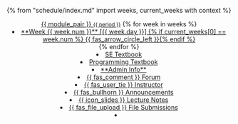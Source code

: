 {% from "schedule/index.md" import weeks, current_weeks with context %}
<header>
<navbar placement="top" type="dark">
  <a slot="brand" href="{{baseUrl}}/index.html" title="Home" class="navbar-brand">{{ module_pair }} <small>{{ period }}</small></a>
  <dropdown text="Schedule" class="nav-link">
{% for week in weeks %}
<li><a href="{{ baseUrl }}/schedule/week{{ week.num }}/index.html" class="dropdown-item"> <md>**Week {{ week.num }}** [{{ week.day }}] {% if current_weeks[0] == week.num %} {{ fas_arrow_circle_left }}{% endif %}</md></a></li>
{% endfor %}
  </dropdown>
  <dropdown text="Textbook" class="nav-link">
    <li><a href="{{baseUrl}}/se-book-adapted/index.html" class="dropdown-item">SE Textbook</a></li>
    <li><a href="{{baseUrl}}/programming/index.html" class="dropdown-item">Programming Textbook</a></li>
  </dropdown>
  <li><a href="{{baseUrl}}/admin/te3201-admin.html" class="nav-link"><md>**Admin Info**</md></a></li>
  <dropdown text="Links" class="nav-link">
    <li><a href="{{forum_link}}" target="_blank" class="dropdown-item">{{ fas_comment }} Forum</a></li>
    <li><a href="https://www.comp.nus.edu.sg/~damithch/" target="_blank" class="dropdown-item">{{ fas_user_tie }} Instructor</a></li>
    <li><a href="{{ivle_announcements}}" target="_blank" class="dropdown-item">{{ fas_bullhorn }} Announcements</a></li>
    <li><a href="{{ivle_slides}}" target="_blank" class="dropdown-item">{{ icon_slides }} Lecture Notes</a></li>
    <li><a href="{{ivle_files}}" target="_blank" class="dropdown-item">{{ fas_file_upload }} File Submissions</a></li>
  </dropdown>
  <li slot="right" class="nav-link">
    <form class="navbar-form">
      <searchbar placeholder="Search" algolia menu-align-right ></searchbar>
    </form>
  </li>
</navbar>
</header>